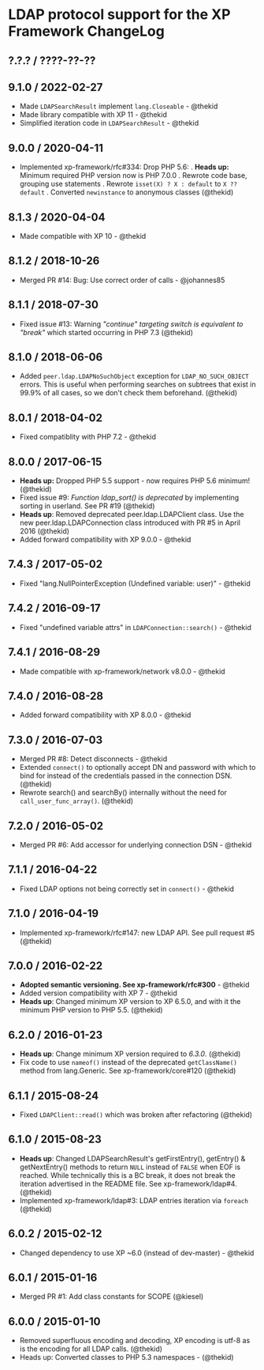 LDAP protocol support for the XP Framework ChangeLog
========================================================================

## ?.?.? / ????-??-??

## 9.1.0 / 2022-02-27

* Made `LDAPSearchResult` implement `lang.Closeable` - @thekid
* Made library compatible with XP 11 - @thekid
* Simplified iteration code in `LDAPSearchResult` - @thekid

## 9.0.0 / 2020-04-11

* Implemented xp-framework/rfc#334: Drop PHP 5.6:
  . **Heads up:** Minimum required PHP version now is PHP 7.0.0
  . Rewrote code base, grouping use statements
  . Rewrote `isset(X) ? X : default` to `X ?? default`
  . Converted `newinstance` to anonymous classes
  (@thekid)

## 8.1.3 / 2020-04-04

* Made compatible with XP 10 - @thekid

## 8.1.2 / 2018-10-26

* Merged PR #14: Bug: Use correct order of calls - @johannes85

## 8.1.1 / 2018-07-30

* Fixed issue #13: Warning *"continue" targeting switch is equivalent to 
  "break"* which started occurring in PHP 7.3
  (@thekid)

## 8.1.0 / 2018-06-06

* Added `peer.ldap.LDAPNoSuchObject` exception for `LDAP_NO_SUCH_OBJECT`
  errors. This is useful when performing searches on subtrees that exist
  in 99.9% of all cases, so we don't check them beforehand.
  (@thekid)

## 8.0.1 / 2018-04-02

* Fixed compatiblity with PHP 7.2 - @thekid

## 8.0.0 / 2017-06-15

* **Heads up:** Dropped PHP 5.5 support - now requires PHP 5.6 minimum!
  (@thekid)
* Fixed issue #9: *Function ldap_sort() is deprecated* by implementing
  sorting in userland. See PR #19
  (@thekid)
* **Heads up**: Removed deprecated peer.ldap.LDAPClient class. Use the
  new peer.ldap.LDAPConnection class introduced with PR #5 in April 2016
  (@thekid)
* Added forward compatibility with XP 9.0.0 - @thekid

## 7.4.3 / 2017-05-02

* Fixed "lang.NullPointerException (Undefined variable: user)" - @thekid

## 7.4.2 / 2016-09-17

* Fixed "undefined variable attrs" in `LDAPConnection::search()` - @thekid

## 7.4.1 / 2016-08-29

* Made compatible with xp-framework/network v8.0.0 - @thekid

## 7.4.0 / 2016-08-28

* Added forward compatibility with XP 8.0.0 - @thekid

## 7.3.0 / 2016-07-03

* Merged PR #8: Detect disconnects - @thekid
* Extended `connect()` to optionally accept DN and password with which
  to bind for instead of the credentials passed in the connection DSN.
  (@thekid)
* Rewrote search() and searchBy() internally without the need for
  `call_user_func_array()`.
  (@thekid)

## 7.2.0 / 2016-05-02

* Merged PR #6: Add accessor for underlying connection DSN - @thekid

## 7.1.1 / 2016-04-22

* Fixed LDAP options not being correctly set in `connect()` - @thekid

## 7.1.0 / 2016-04-19

* Implemented xp-framework/rfc#147: new LDAP API. See pull request #5
  (@thekid)

## 7.0.0 / 2016-02-22

* **Adopted semantic versioning. See xp-framework/rfc#300** - @thekid 
* Added version compatibility with XP 7 - @thekid
* **Heads up**: Changed minimum XP version to XP 6.5.0, and with it the
  minimum PHP version to PHP 5.5.
  (@thekid)

## 6.2.0 / 2016-01-23

* **Heads up**: Change minimum XP version required to *6.3.0*.
  (@thekid)
* Fix code to use `nameof()` instead of the deprecated `getClassName()`
  method from lang.Generic. See xp-framework/core#120
  (@thekid)

## 6.1.1 / 2015-08-24

* Fixed `LDAPClient::read()` which was broken after refactoring
  (@thekid)

## 6.1.0 / 2015-08-23

* **Heads up**: Changed LDAPSearchResult's getFirstEntry(), getEntry() &
  getNextEntry() methods to return `NULL` instead of `FALSE` when EOF is
  reached. While technically this is a BC break, it does not break the
  iteration advertised in the README file. See xp-framework/ldap#4.
  (@thekid)
* Implemented xp-framework/ldap#3: LDAP entries iteration via `foreach`
  (@thekid)

## 6.0.2 / 2015-02-12

* Changed dependency to use XP ~6.0 (instead of dev-master) - @thekid

## 6.0.1 / 2015-01-16

* Merged PR #1: Add class constants for SCOPE (@kiesel)

## 6.0.0 / 2015-01-10

* Removed superfluous encoding and decoding, XP encoding is utf-8 as is
  the encoding for all LDAP calls.
  (@thekid)
* Heads up: Converted classes to PHP 5.3 namespaces - (@thekid)
